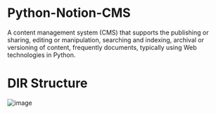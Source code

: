# Python-Notion-CMS
A content management system (CMS) that supports the publishing or sharing, editing or manipulation, searching and indexing, archival or versioning of content, frequently documents, typically using Web technologies in Python.

# DIR Structure
![image](https://user-images.githubusercontent.com/55479324/193398336-cf193485-62d1-495f-9192-5db693d9c3f6.png)

